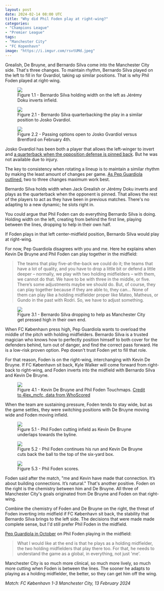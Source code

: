 ```yaml
---
layout: post
date: 2024-02-14 08:00 UTC
title: "Why did Phil Foden play at right-wing?"
categories:
- "Champions League"
- "Premier League"
tags:
- "Manchester City"
- "FC Kopenhavn"
image: "https://i.imgur.com/rsvtUMd.jpeg"
---
```


Grealish, De Bruyne, and Bernardo Silva come into the Manchester City side. That's three changes. To maintain rhythm, Bernardo Silva played on the left to fill in for Gvardiol, taking up similar positions. That is why Phil Foden played at right-wing.

<!---more--->

<figure>
    <img src="https://i.imgur.com/duE1RUc.jpeg">
    <figcaption>Figure 1.1 - Bernardo Silva holding width on the left as Jérémy Doku inverts infield.</figcaption>
</figure> 

<figure>
    <img src="https://i.imgur.com/rsvtUMd.jpeg">
    <figcaption>Figure 2.1 - Bernardo Silva quarterbacking the play in a similar position to Josko Gvardiol.</figcaption>
</figure>


<figure>
    <img src="https://i.imgur.com/TEAVppB.jpeg">
    <figcaption>Figure 2.2 - Passing options open to Josko Gvardiol versus Brentford on February 4th.</figcaption>
</figure> 

Josko Gvardiol has been both a player that allows the left-winger to invert and [a quarterback when the opposition defense is pinned back](https://tacticsjournal.com/2024/02/06/josko-gvardiol-has-the-mind-of-a-midfielder-in-the-body-of-a-center-back/). But he was not available due to injury. 

The key to consistency when rotating a lineup is to maintain a similar rhythm by making the least amount of changes per game. [As Pep Guardiola outlined](https://tacticsjournal.com/2023/09/30/rhythm-size-of-squads-and-schedule/), two to three changes maximum work best. 

Bernardo Silva holds width when Jack Grealish or Jérémy Doku inverts and plays as the quarterback when the opponent is pinned. That allows the rest of the players to act as they have been in previous matches. There's no adapting to a new dynamic; he slots right in. 

You could argue that Phil Foden can do everything Bernardo Silva is doing. Holding width on the left, creating from behind the first line, playing between the lines, dropping to help in their own half. 

If Foden plays in that left center-midfield position, Bernardo Silva would play at right-wing. 

For now, Pep Guardiola disagrees with you and me. Here he explains when Kevin De Bruyne and Phil Foden can play together in the midfield:

> The teams that play five-at-the-back we could do it; the teams that have a lot of quality, and you have to drop a little bit or defend a little deeper – normally, we play with two holding midfielders – with them, we cannot do that. We have to be with three in the middle, or five. There’s some adjustments maybe we should do. But, of course, they can play together because if they are able to, they can… None of them can play like a holding midfielder proper like Mateo, Matheus, or Gundo in the past with Rodri. So, we have to adjust something.


<figure>
    <img src="https://i.imgur.com/BnUAg9h.jpeg">
    <figcaption>Figure 3.1 - Bernardo Silva dropping to help as Manchester City get pressed high in their own end.</figcaption>
</figure> 

When FC København press high, Pep Guardiola wants to overload the middle of the pitch with holding midfielders. Bernardo Silva is a trusted magician who knows how to perfectly position himself to both cover for the defenders behind, turn out of danger, and find the correct pass forward. He is a low-risk proven option. Pep doesn't trust Foden yet to fill that role. 

For that reason, Foden is on the right-wing, interchanging with Kevin De Bruyne. If FC København sit back, Kyle Walker will come forward from right-back to right-wing, and Foden inverts into the midfield with Bernardo Silva and Kevin De Bruyne. 

<figure>
    <img src="https://i.imgur.com/brB5Eb7.jpeg">
    <figcaption>Figure 4.1 - Kevin De Bruyne and Phil Foden Touchmaps. <a href="https://x.com/4lex_mcfc/status/1757603037118398467?s=46&t=YC8lQJTh43E_mBQW40Ct2g">Credit to 4lex_mcfc, data from WhoScored</a></figcaption>
</figure> 

When the team are sustaining pressure, Foden tends to stay wide, but as the game settles, they were switching positions with De Bruyne moving wide and Foden moving infield. 

<figure>
    <img src="https://i.imgur.com/cy6gn30.jpeg">
    <figcaption>Figure 5.1 - Phil Foden cutting infield as Kevin De Bruyne underlaps towards the byline.</figcaption>
</figure> 

<figure>
    <img src="https://i.imgur.com/Ten2M6d.jpeg">
    <figcaption>Figure 5.2 - Phil Foden continues his run and Kevin De Bruyne cuts back the ball to the top of the six-yard box.</figcaption>
</figure> 

<figure>
    <img src="https://i.imgur.com/x6CEXCS.jpeg">
    <figcaption>Figure 5.3 - Phil Foden scores.</figcaption>
</figure> 

Foden said after the match, "me and Kevin have made that connection. It’s about building connections. It’s natural." That's another positive. Foden on the right is the chemistry between him and De Bruyne. All three of Manchester City's goals originated from De Bruyne and Foden on that right-wing. 

Combine the chemistry of Foden and De Bruyne on the right, the threat of Foden inverting into midfield if FC København sit back, the stability that Bernardo Silva brings to the left side. The decisions that were made made complete sense, but I'd still prefer Phil Foden in the midfield. 

[Pep Guardiola in October](https://x.com/city_xtra/status/1710770473997582686?s=46&t=YC8lQJTh43E_mBQW40Ct2g) on Phil Foden playing in the midfield: 

> What I would like at the end is that he plays as a holding midfielder, the two holding midfielders that play there too. For that, he needs to understand the game as a global, in everything, not just 'me'.

Manchester City is so much more clinical, so much more lively, so much more cutting when Foden is between the lines. The sooner he adapts to playing as a holding midfielder, the better, so they can get him off the wing.

*Match: FC København 1-3 Manchester City, 13 February 2024* 
